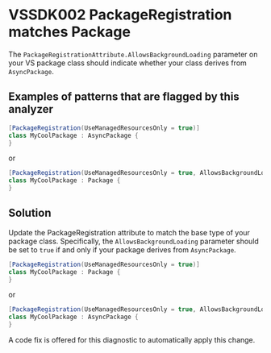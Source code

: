 # VSSDK002 PackageRegistration matches Package

The `PackageRegistrationAttribute.AllowsBackgroundLoading` parameter on your VS package class
should indicate whether your class derives from `AsyncPackage`.

## Examples of patterns that are flagged by this analyzer

```csharp
[PackageRegistration(UseManagedResourcesOnly = true)]
class MyCoolPackage : AsyncPackage {
}
```

or

```csharp
[PackageRegistration(UseManagedResourcesOnly = true, AllowsBackgroundLoading = true)]
class MyCoolPackage : Package {
}
```

## Solution

Update the PackageRegistration attribute to match the base type of your package class.
Specifically, the `AllowsBackgroundLoading` parameter should be set to `true`
if and only if your package derives from `AsyncPackage`.

```csharp
[PackageRegistration(UseManagedResourcesOnly = true)]
class MyCoolPackage : Package {
}
```

or

```csharp
[PackageRegistration(UseManagedResourcesOnly = true, AllowsBackgroundLoading = true)]
class MyCoolPackage : AsyncPackage {
}
```

A code fix is offered for this diagnostic to automatically apply this change.
